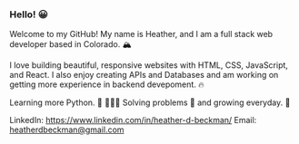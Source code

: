 ### Hello! 😀

Welcome to my GitHub!
My name is Heather, and I am a full stack web developer based in Colorado. 🏔️

I love building beautiful, responsive websites with HTML, CSS, JavaScript, and React.  I also enjoy creating APIs and Databases and am working on getting more experience in backend devepoment. 🔥

Learning more Python. 🐍 💚💚💚 Solving problems 🧠 and growing everyday. 🌱

LinkedIn: https://www.linkedin.com/in/heather-d-beckman/
Email: heatherdbeckman@gmail.com
